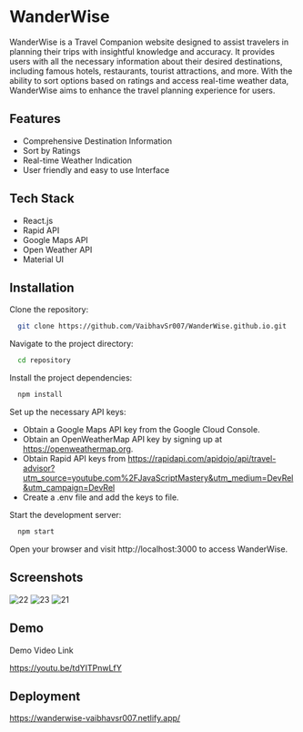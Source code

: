 
# WanderWise

WanderWise is a Travel Companion website designed to assist travelers in planning their trips with insightful knowledge and accuracy. It provides users with all the necessary information about their desired destinations, including famous hotels, restaurants, tourist attractions, and more. With the ability to sort options based on ratings and access real-time weather data, WanderWise aims to enhance the travel planning experience for users.


## Features

- Comprehensive Destination Information
- Sort by Ratings
- Real-time Weather Indication
- User friendly and easy to use Interface


## Tech Stack

- React.js
- Rapid API
- Google Maps API
- Open Weather API
- Material UI


## Installation

Clone the repository:

```bash
  git clone https://github.com/VaibhavSr007/WanderWise.github.io.git
```

  
Navigate to the project directory:

```bash
  cd repository
```


Install the project dependencies:
```bash
  npm install
```


Set up the necessary API keys:
- Obtain a Google Maps API key from the Google Cloud Console.
- Obtain an OpenWeatherMap API key by signing up at https://openweathermap.org.
- Obtain Rapid API keys from https://rapidapi.com/apidojo/api/travel-advisor?utm_source=youtube.com%2FJavaScriptMastery&utm_medium=DevRel&utm_campaign=DevRel
- Create a .env file and add the keys to file. 



Start the development server:
```bash
  npm start
```


Open your browser and visit http://localhost:3000 to access WanderWise.
## Screenshots
![22](https://github.com/VaibhavSr007/WanderWise.github.io/assets/99118025/ac63a268-e96f-46cf-b320-8ede99cf80bb)
![23](https://github.com/VaibhavSr007/WanderWise.github.io/assets/99118025/9b2122be-146f-4021-880d-4e4523f098fe)
![21](https://github.com/VaibhavSr007/WanderWise.github.io/assets/99118025/7b8df473-8b0a-4b8b-a23b-b44e12f9842a)


## Demo

Demo Video Link

https://youtu.be/tdYITPnwLfY


## Deployment

https://wanderwise-vaibhavsr007.netlify.app/


